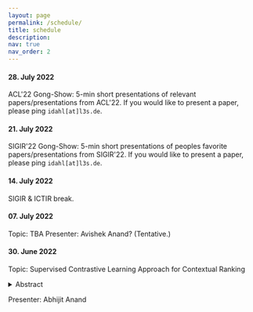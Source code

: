 ```yaml
---
layout: page
permalink: /schedule/
title: schedule
description: 
nav: true
nav_order: 2
---
```


#### 28. July 2022
ACL'22 Gong-Show: 5-min short presentations of relevant papers/presentations from ACL'22. If you would like to present a paper, please ping `idahl[at]l3s.de`.

#### 21. July 2022
SIGIR'22 Gong-Show: 5-min short presentations of peoples favorite papers/presentations from SIGIR'22. If you would like to present a paper, please ping `idahl[at]l3s.de`.

#### 14. July 2022
SIGIR & ICTIR break.

#### 07. July 2022

Topic: TBA
Presenter: Avishek Anand? (Tentative.)

#### 30. June 2022

Topic: Supervised Contrastive Learning Approach for Contextual Ranking

<details><summary>Abstract</summary>
Contextual ranking models have delivered impressive performance improvements over classical models in the document ranking task. However, these highly over-parameterized models tend to be data-hungry and require large amounts of data even for fine tuning.This paper proposes a simple yet effective method to improve ranking performance on smaller datasets using supervised contrastive learning for the document ranking problem. We perform data augmentation by creating training data using parts of the relevant documents in the query-document pairs. We then use a supervised contrastive learning objective to learn an effective ranking model from the augmented dataset. Our experiments on subsets of the TREC-DL dataset show that, although data augmentation leads to an increasing the training data sizes, it does not necessarily improve the performance using existing pointwise or pairwise training objectives. However, our proposed supervised contrastive loss objective leads to performance improvements over the standard non-augmented setting showcasing the utility of data augmentation using contrastive losses. Finally, we show the real benefit of using supervised contrastive learning objectives by showing marked improvements in smaller ranking datasets relating to news (Robust04), finance (FiQA), and scientific fact checking (SciFact).
</details>

Presenter: Abhijit Anand
